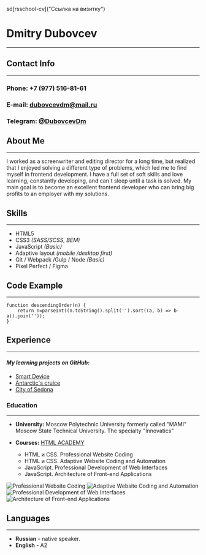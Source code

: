 sd[rsschool-cv]("Ссылка на визитку")

# **Dmitry Dubovcev**
---


## **Contact Info**
---

### **Phone:** +7 (977) 516-81-61 
### **E-mail:** dubovcevdm@mail.ru
### **Telegram:** [@DubovcevDm](https://t.me/dubovcevdm "DubovcevDm")


## **About Me**
---
I worked as a screenwriter and editing director for a long time, but realized that I enjoyed solving a different type of problems, which led me to find myself in frontend development. I have a full set of soft skills and love learning, constantly developing, and can`t sleep until a task is solved. My main goal is to become an excellent frontend developer who can bring big profits to an employer with my solutions.

## **Skills**
---
* HTML5
* CSS3 *(SASS/SCSS, BEM)*
* JavaScript *(Basic)*
* Adaptive layout *(mobile /desktop first)*
* Git / Webpack /Gulp / Node *(Basic)*
* Pixel Perfect / Figma

## **Code Example**
---
```
function descendingOrder(n) { 
	return n=parseInt((n.toString().split('').sort((a, b) => b-a)).join(''));
}
```

## **Experience**
---
#### ***My learning projects on GitHub:***
* [Smart Device](https://u1timad.github.io/smart_device/build/ "They smart but not like you")
* [Antarctic\`s cruice](https://u1timad.github.io/antarctic/public/ "Cruise to Antarctic")
* [City of Sedona](https://u1timad.github.io/931167-sedona-26/build/ "Come to our city")


### **Education**
---
* **University:** Moscow Polytechnic University formerly called "MAMI" Moscow State Technical University. The specialty "Innovatics" 
* **Courses:** [HTML ACADEMY](https://htmlacademy.ru "HTML_ACADEMY")

	* HTML и CSS. Professional Website Coding 
	* HTML и CSS. Adaptive Website Coding and Automation
	* JavaScript. Professional Development of Web Interfaces
	* JavaScript. Architecture of Front-end Applications

 
 ![](//i.postimg.cc/Prnw23xF/10-03-2023-000440-q9-Bfa.jpg 'Professional Website Coding')
 ![](//i.postimg.cc/ZKQXGdGg/10-03-2023-000519-Nn-P15.jpg 'Adaptive Website Coding and Automation')
 ![](//i.postimg.cc/X7qT18zd/10-03-2023-000606-CNPBj.jpg 'Professional Development of Web Interfaces')
 ![](//i.postimg.cc/g0FQJPkH/10-03-2023-000650-z-J4mh.jpg 'Architecture of Front-end Applications')  

## **Languages**
---
* **Russian** - native speaker.
* **English** - A2 

